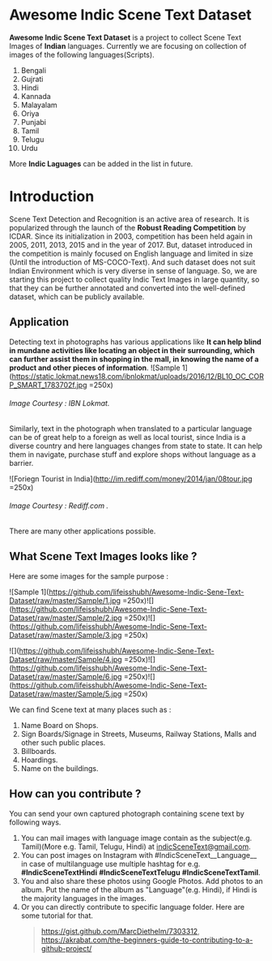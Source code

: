#  Awesome Indic Scene Text Dataset

**Awesome Indic Scene Text Dataset** is a project to collect Scene Text Images of **Indian** languages. 
Currently we are focusing on collection of images of the following languages(Scripts). 
1. Bengali
2. Gujrati
3. Hindi
4. Kannada
5. Malayalam
6. Oriya
7. Punjabi
8. Tamil
9. Telugu
10. Urdu

More <b>Indic Laguages</b> can be added in the list in future.
 

# Introduction

Scene Text Detection and Recognition is an active area of research. It is popularized through the launch of the **Robust Reading Competition** by ICDAR. Since its initialization in 2003, competition has been held again in 2005, 2011, 2013, 2015 and in the year of 2017.
But, dataset introduced in the competition is mainly focused on English language and limited in size (Until the introduction of MS-COCO-Text).
And such dataset does not suit Indian Environment which is very diverse in sense of language. So, we are starting this project to collect quality Indic Text Images in large quantity, so that they can be further annotated and converted into the well-defined dataset, which can be publicly available.

## Application


Detecting text in photographs has various applications like **It can help blind in mundane activities like locating an object in their surrounding, which can further assist them in shopping in the mall, in knowing the name of a product and other pieces of information**. 
![Sample 1](https://static.lokmat.news18.com/ibnlokmat/uploads/2016/12/BL10_OC_CORP_SMART_1783702f.jpg =250x)
###### Image Courtesy : IBN Lokmat.
Similarly, text in the photograph when translated to a particular language can be of great help to a foreign as well as local tourist, since India is a diverse country and here languages changes from state to state. It can help them in navigate, purchase stuff and explore shops without language as a barrier.

![Foriegn Tourist in India](http://im.rediff.com/money/2014/jan/08tour.jpg =250x)
###### Image Courtesy : Rediff.com .

There are many other applications possible. 
## What Scene Text Images looks like ?
Here are some images for the sample purpose :

![Sample 1](https://github.com/lifeisshubh/Awesome-Indic-Sene-Text-Dataset/raw/master/Sample/1.jpg =250x)![](https://github.com/lifeisshubh/Awesome-Indic-Sene-Text-Dataset/raw/master/Sample/2.jpg =250x)![](https://github.com/lifeisshubh/Awesome-Indic-Sene-Text-Dataset/raw/master/Sample/3.jpg =250x)

   ![](https://github.com/lifeisshubh/Awesome-Indic-Sene-Text-Dataset/raw/master/Sample/4.jpg =250x)![](https://github.com/lifeisshubh/Awesome-Indic-Sene-Text-Dataset/raw/master/Sample/6.jpg =250x)![](https://github.com/lifeisshubh/Awesome-Indic-Sene-Text-Dataset/raw/master/Sample/5.jpg =250x) 

We can find Scene text at many places such as :
1. Name Board on Shops.
2. Sign Boards/Signage in Streets, Museums, Railway Stations, Malls and other such public places.
3. Billboards.
4. Hoardings.
5. Name on the buildings. 
## How can you contribute ?
You can send your own captured photograph containing scene text by following ways.
1. You can mail images with language image contain as the subject(e.g. Tamil)(More e.g. Tamil, Telugu, Hindi) at indicSceneText@gmail.com.
2. You can post images on Instagram with #IndicSceneText__Language__ in case of multilanguage use multiple hashtag for e.g. **#IndicSceneTextHindi** **#IndicSceneTextTelugu** **#IndicSceneTextTamil**.
3. You and also share these photos using Google Photos.  Add photos to an album. Put the name of the album as "Language"(e.g. Hindi), if Hindi is the majority languages in the images. 
4. Or you can directly contribute to specific language folder. Here are some tutorial for that. 
	> https://gist.github.com/MarcDiethelm/7303312, 
	>https://akrabat.com/the-beginners-guide-to-contributing-to-a-github-project/


